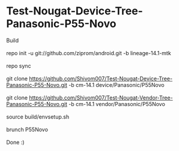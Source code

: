 # Test-Nougat-Device-Tree-Panasonic-P55-Novo
Build<br></br>
repo init -u git://github.com/ziprom/android.git -b lineage-14.1-mtk<br></br>
repo sync<br></br>
git clone https://github.com/Shivom007/Test-Nougat-Device-Tree-Panasonic-P55-Novo.git -b cm-14.1 device/Panasonic/P55Novo<br></br>
git clone https://github.com/Shivom007/Test-Nougat-Vendor-Tree-Panasonic-P55-Novo.git -b cm-14.1 vendor/Panasonic/P55Novo<br></br>
source build/envsetup.sh<br></br>
brunch P55Novo<br></br>
Done :)
